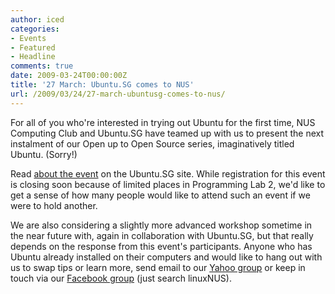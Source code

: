 ```yaml
---
author: iced
categories:
- Events
- Featured
- Headline
comments: true
date: 2009-03-24T00:00:00Z
title: '27 March: Ubuntu.SG comes to NUS'
url: /2009/03/24/27-march-ubuntusg-comes-to-nus/
---
```


For all of you who're interested in trying out Ubuntu for the first time, NUS Computing Club and Ubuntu.SG have teamed up with us to present the next instalment of our Open up to Open Source series, imaginatively titled Ubuntu. (Sorry!)

Read <a href = "http://ubuntu.sg/UbuntuWorkshop_NUS">about the event</a> on the Ubuntu.SG site. While registration for this event is closing soon because of limited places in  Programming Lab 2, we'd like to get a sense of how many people would like to attend such an event if we were to hold another.

We are also considering a slightly more advanced workshop sometime in the near future with, again in collaboration with Ubuntu.SG,  but that really depends on the response from this event's participants. Anyone who has Ubuntu already installed on their computers and would like to hang out with us to swap tips or learn more, send email to our <a href = "mailto:linuxnus@yahoogroups.com?subject=Ubuntu">Yahoo group</a> or keep in touch via our <a href = "http://www.facebook.com/group.php?gid=4901204841">Facebook group</a> (just search linuxNUS).

